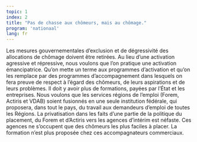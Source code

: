 ```yaml
---
topic: 1
index: 2
title: "Pas de chasse aux chômeurs, mais au chômage."
program: 'nationaal'
lang: fr
---
```

Les mesures gouvernementales d’exclusion et de dégressivité des allocations de
chômage doivent être retirées.
Au lieu d’une activation agressive et répressive, nous voulons que l’on
pratique une activation émancipatrice. Qu’on mette un terme aux programmes
d’activation et qu’on les remplace par des programmes d’accompagnement dans
lesquels on fera preuve de respect à l’égard des chômeurs, de leurs
aspirations et de leurs problèmes.
Il doit y avoir plus de formations, payées par l’État et les entreprises.
Nous voulons que les services régions de l’emploi (Forem, Actiris et VDAB)
soient fusionnés en une seule institution fédérale, qui proposera, dans tout
le pays, du travail aux demandeurs d’emploi de toutes les Régions.
La privatisation dans les faits d’une partie de la politique du placement, du
Forem et d’Actiris vers les agences d’intérim est néfaste. Ces agences ne
s’occupent que des chômeurs les plus faciles à placer. La formation n’est plus
proposée chez ces accompagnateurs commerciaux.
